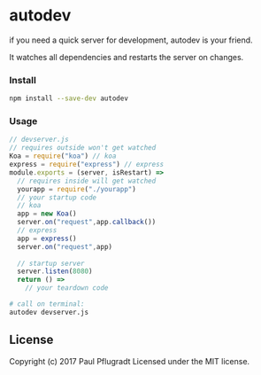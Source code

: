 # autodev

if you need a quick server for development, autodev is your friend.

It watches all dependencies and restarts the server on changes.

### Install

```sh
npm install --save-dev autodev
```

### Usage

```js
// devserver.js
// requires outside won't get watched
Koa = require("koa") // koa
express = require("express") // express
module.exports = (server, isRestart) =>
  // requires inside will get watched
  yourapp = require("./yourapp")
  // your startup code
  // koa
  app = new Koa()
  server.on("request",app.callback())
  // express
  app = express()
  server.on("request",app)
  
  // startup server
  server.listen(8080)
  return () =>
    // your teardown code
```

```sh
# call on terminal:
autodev devserver.js
```
## License
Copyright (c) 2017 Paul Pflugradt
Licensed under the MIT license.
